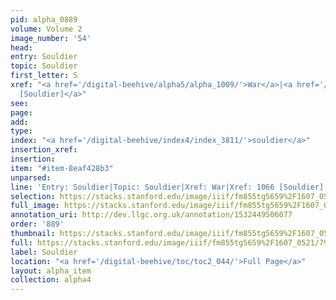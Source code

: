 ```yaml
---
pid: alpha_0889
volume: Volume 2
image_number: '54'
head: 
entry: Souldier
topic: Souldier
first_letter: S
xref: "<a href='/digital-beehive/alpha5/alpha_1009/'>War</a>|<a href='/digital-beehive/toc/toc2_207/'>1066
  [Souldier]</a>"
see: 
page: 
add: 
type: 
index: "<a href='/digital-beehive/index4/index_3811/'>souldier</a>"
insertion_xref: 
insertion: 
item: "#item-8eaf428b3"
unparsed: 
line: 'Entry: Souldier|Topic: Souldier|Xref: War|Xref: 1066 [Souldier]|Index: souldier|#item-8eaf428b3'
selection: https://stacks.stanford.edu/image/iiif/fm855tg5659%2F1607_0521/794,3164,2927,714/full/0/default.jpg
full_image: https://stacks.stanford.edu/image/iiif/fm855tg5659%2F1607_0521/full/full/0/default.jpg
annotation_uri: http://dev.llgc.org.uk/annotation/1532449506077
order: '889'
thumbnail: https://stacks.stanford.edu/image/iiif/fm855tg5659%2F1607_0521/794,3164,600,180/250,/0/default.jpg
full: https://stacks.stanford.edu/image/iiif/fm855tg5659%2F1607_0521/794,3164,2927,714/full/0/default.jpg
label: Souldier
location: "<a href='/digital-beehive/toc/toc2_044/'>Full Page</a>"
layout: alpha_item
collection: alpha4
---
```


